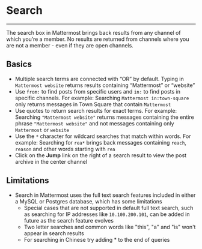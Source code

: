 # Search  
___

The search box in Mattermost brings back results from any channel of which you’re a member. No results are returned from channels where you are not a member - even if they are open channels.

## Basics  

- Multiple search terms are connected with “OR” by default. Typing in `Mattermost website` returns results containing “Mattermost” or “website”
- Use `from:` to find posts from specific users and `in:` to find posts in specific channels. For example: Searching `Mattermost in:town-square` only returns messages in Town Square that contain `Mattermost`
- Use quotes to return search results for exact terms. For example: Searching `"Mattermost website"` returns messages containing the entire phrase `"Mattermost website"` and not messages containing only `Mattermost` or `website`
- Use the `*` character for wildcard searches that match within words. For example: Searching for `rea*` brings back messages containing `reach`, `reason` and other words starting with `rea`
- Click on the **Jump** link on the right of a search result to view the post archive in the center channel

## Limitations  

- Search in Mattermost uses the full text search features included in either a MySQL or Postgres database, which has some limitations
  - Special cases that are not supported in default full text search, such as searching for IP addresses like `10.100.200.101`, can be added in future as the search feature evolves
  - Two letter searches and common words like "this", "a" and "is" won't appear in search results
  - For searching in Chinese try adding * to the end of queries
